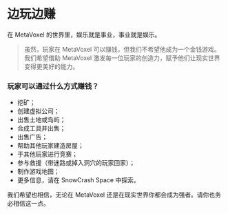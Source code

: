 # 边玩边赚

在 MetaVoxel 的世界里，娱乐就是事业，事业就是娱乐。

> 虽然，玩家在 MetaVoxel 可以赚钱，但我们不希望他成为一个金钱游戏。我们希望借助 MetaVoxel 激发每一位玩家的创造力，赋予他们让现实世界变得更美好的能力。

### 玩家可以通过什么方式赚钱？

* 挖矿；
* 创建虚拟公司；
* 出售土地或岛屿；
* 合成工具并出售；
* 出售广告；
* 帮助其他玩家建造房屋；
* 于其他玩家进行竞赛；
* 参与救援（带迷路或掉入洞穴的玩家回家）；
* 制作游戏地图；
* 更多信息，请在 SnowCrash Space 中探索。

我们希望也相信，无论在 MetaVoxel 还是在现实世界你都会成为强者。请你也务必相信这一点。
